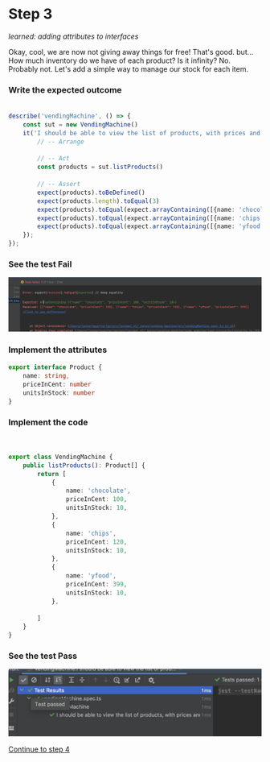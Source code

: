 # Step 3

_learned: adding attributes to interfaces_

Okay, cool, we are now not giving away things for free! That's good. but... 
How much inventory do we have of each product? Is it infinity? No. Probably not. 
Let's add a simple way to manage our stock for each item.

### Write the expected outcome

```typescript

describe('vendingMachine', () => {
    const sut = new VendingMachine()
    it('I should be able to view the list of products, with prices and units in stock', () => {
        // -- Arrange

        // -- Act
        const products = sut.listProducts()

        // -- Assert
        expect(products).toBeDefined()
        expect(products.length).toEqual(3)
        expect(products).toEqual(expect.arrayContaining([{name: 'chocolate', priceInCent: 100, unitsInStock: 10}]))
        expect(products).toEqual(expect.arrayContaining([{name: 'chips', priceInCent: 120, unitsInStock: 10}]))
        expect(products).toEqual(expect.arrayContaining([{name: 'yfood', priceInCent: 399, unitsInStock: 10}]))
    });
});

```

### See the test Fail

![failing test](../img/3_fail.png)

### Implement the attributes


```typescript
export interface Product {
    name: string,
    priceInCent: number
    unitsInStock: number
}
```

### Implement the code

```typescript


export class VendingMachine {
    public listProducts(): Product[] {
        return [
            {
                name: 'chocolate',
                priceInCent: 100,
                unitsInStock: 10,
            },
            {
                name: 'chips',
                priceInCent: 120,
                unitsInStock: 10,
            },
            {
                name: 'yfood',
                priceInCent: 399,
                unitsInStock: 10,
            },

        ]
    }
}

```

### See the test Pass

![success test](../img/3_success.png)


[Continue to step 4](./step-4.md)